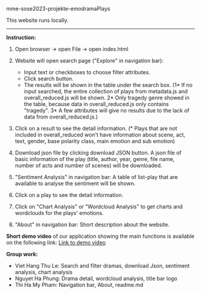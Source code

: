 mme-sose2023-projekte-emodramaPlays

This website runs locally.

---

**Instruction:**
1. Open browser -> open File -> open index.html

2. Website will open search page ("Explore" in navigation bar):
    - Input text or checkboxes to choose filter attributes.
    - Click search button.
    - The results will be shown in the table under the search box.
    (1* If no input searched, the entire collection of plays from metadata.js and overall_reduced.js will be shown.
     2* Only tragedy genre showed in the table, because data in overall_reduced.js only contains "tragedy".
     3* A few attributes will give no results due to the lack of data from overall_reduced.js.)

3. Click on a result to see the detail information.
    (* Plays that are not included in overall_reduced won't have information about scene, act, text, gender, base polarity class, main emotion and sub emotion)

4. Download json file by clicking download JSON button. 
    A json file of basic information of the play (title, author, year, genre, file name, number of acts and number of scenes) will be downloaded.

5. "Sentiment Analysis" in navigation bar:
    A table of list-play that are available to analyse the sentiment will be shown.

6. Click on a play to see the detail information.

7. Click on "Chart Analysis" or "Wordcloud Analysis" to get charts and wordclouds for the plays' emotions.

8. "About" in navigation bar: Short description about the website.

**Short demo video** of our application showing the main functions is available on the following link: [Link to demo video](https://drive.google.com/file/d/1vjRyDmO0yS5MXCZ0urfAP3h5ZdRero8P/view?usp=sharing)

**Group work:**
- Viet Hang Thu Le: Search and filter dramas, download Json, sentiment analysis, chart analysis
- Nguyet Ha Phung: Drama detail, wordcloud analysis, title bar logo
- Thi Ha My Pham: Navigation bar, About, readme.md
